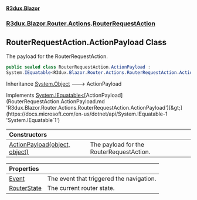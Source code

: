 #### [R3dux.Blazor](R3dux.Blazor.md 'R3dux.Blazor')
### [R3dux.Blazor.Router.Actions](R3dux.Blazor.md#R3dux.Blazor.Router.Actions 'R3dux.Blazor.Router.Actions').[RouterRequestAction](RouterRequestAction.md 'R3dux.Blazor.Router.Actions.RouterRequestAction')

## RouterRequestAction.ActionPayload Class

The payload for the RouterRequestAction.

```csharp
public sealed class RouterRequestAction.ActionPayload :
System.IEquatable<R3dux.Blazor.Router.Actions.RouterRequestAction.ActionPayload>
```

Inheritance [System.Object](https://docs.microsoft.com/en-us/dotnet/api/System.Object 'System.Object') &#129106; ActionPayload

Implements [System.IEquatable&lt;](https://docs.microsoft.com/en-us/dotnet/api/System.IEquatable-1 'System.IEquatable`1')[ActionPayload](RouterRequestAction.ActionPayload.md 'R3dux.Blazor.Router.Actions.RouterRequestAction.ActionPayload')[&gt;](https://docs.microsoft.com/en-us/dotnet/api/System.IEquatable-1 'System.IEquatable`1')

| Constructors | |
| :--- | :--- |
| [ActionPayload(object, object)](RouterRequestAction.ActionPayload.ActionPayload(object,object).md 'R3dux.Blazor.Router.Actions.RouterRequestAction.ActionPayload.ActionPayload(object, object)') | The payload for the RouterRequestAction. |

| Properties | |
| :--- | :--- |
| [Event](RouterRequestAction.ActionPayload.Event.md 'R3dux.Blazor.Router.Actions.RouterRequestAction.ActionPayload.Event') | The event that triggered the navigation. |
| [RouterState](RouterRequestAction.ActionPayload.RouterState.md 'R3dux.Blazor.Router.Actions.RouterRequestAction.ActionPayload.RouterState') | The current router state. |

